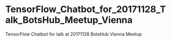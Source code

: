# TensorFlow_Chatbot_for_20171128_Talk_BotsHub_Meetup_Vienna
TensorFlow Chatbot for talk at 20171128 BotsHub Vienna Meetup 
